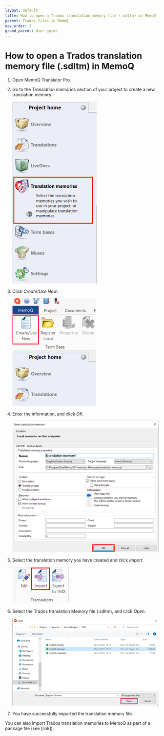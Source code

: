 ```yaml
---
layout: default
title: How to open a Trados translation memory file (.sdltm) in MemoQ
parent: Trados files in MemoQ
nav_order: 3
grand_parent: User guide
---
```


# How to open a Trados translation memory file (.sdltm) in MemoQ

1.	Open MemoQ Translator Pro.

2.  Go to the *Translation memories* section of your project to create a new translation memory.

    ![](../../../assets/images/Picture10.png)

3.  Click *Create/Use New*.

    ![](../../../assets/images/Picture11.png)

4.	Enter the information, and click *OK*.

    ![](../../../assets/images/Picture12.png)

5.	Select the translation memory you have created and click *Import*.

    ![](../../../assets/images/Picture13.png)

6.	Select the Trados translation Memory file (.sdltm), and click *Open*.

    ![](../../../assets/images/Picture14.png)

7.	You have successfully imported the translation memory file.

You can also import Trados translation memories to MemoQ as part of a package file (see [link]).